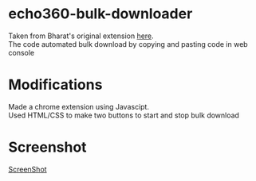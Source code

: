 # echo360-bulk-downloader
Taken from Bharat's original extension [here](https://github.com/bmiddha/echo360-bulk-downloader).  
The code automated bulk download by copying and pasting code in web console

# Modifications
Made a chrome extension using Javascipt.  
Used HTML/CSS to make two buttons to start and stop bulk download

# Screenshot
[ScreenShot](screenshot.png)




